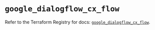 # `google_dialogflow_cx_flow`

Refer to the Terraform Registry for docs: [`google_dialogflow_cx_flow`](https://registry.terraform.io/providers/hashicorp/google-beta/6.7.0/docs/resources/google_dialogflow_cx_flow).
